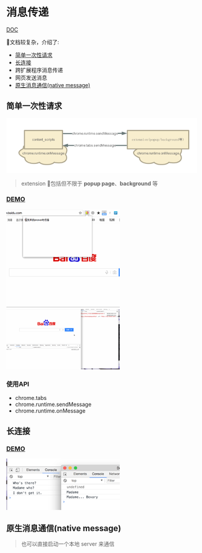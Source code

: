 # 消息传递

[DOC](https://developer.chrome.com/extensions/messaging)

文档较复杂，介绍了:

* [简单一次性请求](#t1)
* [长连接](#t2)
* 跨扩展程序消息传递
* 网页发送消息
* [原生消息通信(native message)](#t5)


<h2 id="t1">简单一次性请求</h2>

![模型](../assets/pass_message_1.png)

> extension 包括但不限于 **popup page**、**background** 等

### [DEMO](./simple_one_time_requests)

<img src="../assets/pass_message_from_popup_to_content.gif" width="300" alt="pass message from popup to content" title="pass message from popup to content"/>

<img src="../assets/pass_message_from_content_to_backgroud.gif" width="300" alt="pass message from content to backgroud" title="pass message from content to backgroud"/>

### 使用API

* chrome.tabs
* chrome.runtime.sendMessage
* chrome.runtime.onMessage

<h2 id="t2">长连接</h2>

### [DEMO](./long_lived_connections)

<img src="../assets/long_lived_connections.png" width="300" title="long_lived_connections" alt="long_lived_connections"/>


<h2 id="t5">原生消息通信(native message)</h2>

> 也可以直接启动一个本地 server 来通信